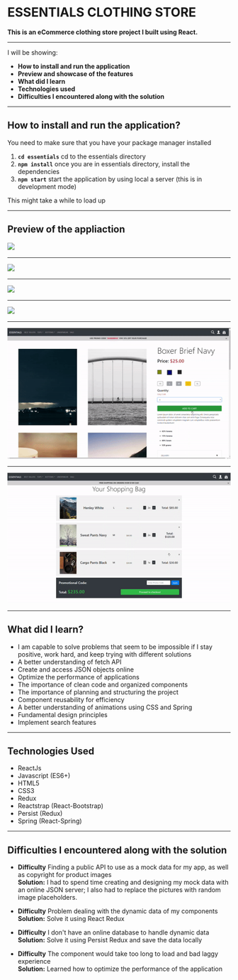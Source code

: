 # **ESSENTIALS CLOTHING STORE**
**This is an eCommerce clothing store project I built using React.**
___
I will be showing:

+ **How to install and run the application**
+ **Preview and showcase of the features**
+ **What did I learn**
+ **Technologies used**
+ **Difficulties I encountered along with the solution**

___
## How to install and run the application?

You need to make sure that you have your package manager installed

1. **`cd essentials`** cd to the essentials directory
2. **`npm install`** once you are in essentials directory, install the dependencies
3. **`npm start`** start the application by using local a server (this is in development mode)

This might take a while to load up
___
## Preview of the appliaction
![](https://github.com/MatthewSusanto/resource/blob/master/videoGif/Hero.gif?)
___
![](https://github.com/MatthewSusanto/resource/blob/master/videoGif/HomeFooter.gif?)
___
![](https://github.com/MatthewSusanto/resource/blob/master/videoGif/SearchCollection.gif?)
___
![](https://github.com/MatthewSusanto/resource/blob/master/videoGif/ProductDetail.gif?)
___
![](https://github.com/MatthewSusanto/resource/blob/master/videoGif/CartModal.gif?)
___
![](https://github.com/MatthewSusanto/resource/blob/master/videoGif/CartPromoCode.gif?)
___
## What did I learn?

- I am capable to solve problems that seem to be impossible if I stay positive, work hard, and keep trying with different solutions
- A better understanding of fetch API
- Create and access JSON objects online
- Optimize the performance of applications
- The importance of clean code and organized components
- The importance of planning and structuring the project
- Component reusability for efficiency
- A better understanding of animations using CSS and Spring
- Fundamental design principles
- Implement search features





___
## Technologies Used

- ReactJs
- Javascript (ES6+)
- HTML5
- CSS3
- Redux
- Reactstrap (React-Bootstrap) 
- Persist (Redux)
- Spring (React-Spring)

___
## Difficulties I encountered along with the solution

- **Difficulty** Finding a public API to use as a mock data for my app, as well as copyright for product images  <br />
**Solution:** I had to spend time creating and designing my mock data with an online JSON server; I also had to replace the pictures with random image placeholders.

- **Difficulty** Problem dealing with the dynamic data of my components  <br />
**Solution:** Solve it using React Redux

- **Difficulty** I don't have an online database to handle dynamic data  <br />
 **Solution:** Solve it using Persist Redux and save the data locally

- **Difficulty** The component would take too long to load and bad laggy experience  <br />
 **Solution:** Learned how to optimize the performance of the application


